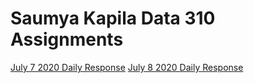 # Saumya Kapila Data 310 Assignments 
[July 7 2020 Daily Response](https://saumyakapila.github.io/Data310-Public/July.7.2020_Daily_Response)
[July 8 2020 Daily Response](https://saumyakapila.github.io/Data310-Public/July.8.2020_Daily_Response)
